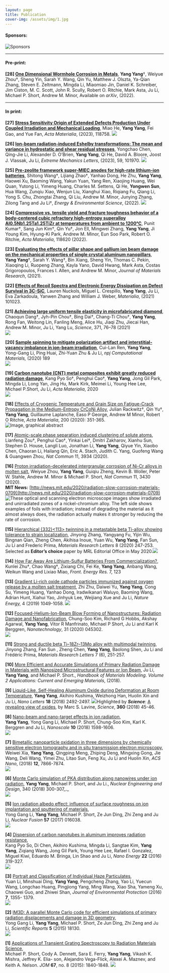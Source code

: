 ```yaml
---
layout: page
title: Publication
cover-img: /assets/img/1.jpg
---
```

#### Sponsors:
![Sponsors](/assets/img/Sponsors.jpg)

---
#### Pre-print:
**[28] [One Dimensional Wormhole Corrosion in Metals](https://arxiv.org/abs/2203.16312)**, **Yang Yang**†, Weiyue Zhou†, Sheng Yin, Sarah Y. Wang, Qin Yu, Matthew J. Olszta, Ya-Qian Zhang, Steven E. Zeltmann, Mingda Li, Miaomiao Jin, Daniel K. Schreiber, Jim Ciston, M. C. Scott, John R. Scully, Robert O. Ritchie, Mark Asta, Ju Li, Michael P. Short, Andrew M. Minor, Available on _arXiv_, (2022).

---
#### In print:
**[27] [Stress Sensitivity Origin of Extended Defects Production Under Coupled Irradiation and Mechanical Loading](https://doi.org/10.1016/j.actamat.2023.118758)**, Miao He,  **Yang Yang**, Fei Gao, and Yue Fan, _Acta Materialia_, (2023), 118758.
![](/assets/img/He23AM.jpg)

**[26] [Ion-beam radiation-induced Eshelby transformations: The mean and variance in hydrostatic and shear residual stresses](https://doi.org/10.1016/j.eml.2023.101970)**, Yongchao Chen, Qing-Jie Li, Alexander D. O’Brien, **Yang Yang**, Qi He, David A. Bloore, Joost J. Vlassak, Ju Li, _Extreme Mechanics Letters_, (2023), 59, 101970.
![](/assets/img/Chen23EML.jpeg)

**[25] [Pre-zeolite framework super-MIEC anodes for high-rate lithium-ion batteries](https://pubs.rsc.org/en/content/articlelanding/2023/ee/d2ee02918a)**, Shitong Wang†,   Lijiang Zhao†,   Yanhao Dong, He Zhu, **Yang Yang**, Haowei Xu,  Baoming Wang,   Yakun Yuan,  Yang Ren,   Xiaojing Huang,   Wei Quan,   Yutong Li,   Yimeng Huang,   Charles M. Settens,   Qi He,   **Yongwen Sun**,   Hua Wang,   Zunqiu Xiao,   Wenjun Liu,   Xianghui Xiao,   Riqiang Fu,   Qiang Li,   Yong S. Chu,   Zhongtai Zhang,   Qi Liu,  Andrew M. Minor,   Junying Zhang,   Zilong Tang and  Ju Li†, _Energy & Environmental Science_, (2022).
![](/assets/img/EES_2022.jpg)

**[24] [Compressive vs. tensile yield and fracture toughness behavior of a body-centered cubic refractory high-entropy superalloy Al0.5Nb1.25Ta1.25TiZr at temperatures from ambient to 1200°C](https://www.sciencedirect.com/science/article/pii/S1359645422009958)**, Punit Kumar†, Sang Jun Kim†, Qin Yu†, Jon Ell, Mingwei Zhang, **Yang Yang**, Ji Young Kim, Hyung-Ki Park, Andrew M. Minor, Eun Soo Park, Robert O. Ritchie, _Acta Materialia_, 118620 (2022).

**[23] [Evaluating the effects of pillar shape and gallium ion beam damage on the mechanical properties of single crystal aluminum nanopillars](https://link.springer.com/article/10.1557%2Fs43578-021-00125-5)**, **Yang Yang**†, Sarah Y. Wang†, Bin Xiang, Sheng Yin, Thomas C. Pekin, Xiaoqing Li, Ruopeng Zhang, Kayla Yano, David Hwang, Mark Asta, Costas Grigoropoulos, Frances I. Allen, and Andrew M. Minor, _Journal of Materials Research_, (2021).

**\[22\] [Effects of Recoil Spectra and Electronic Energy Dissipation on Defect Survival in 3C-SiC](https://www.sciencedirect.com/science/article/abs/pii/S2589152921000260)**, Lauren Nuckols, Miguel L. Crespillo, **Yang Yang**, Ju Li, Eva Zarkadoula, Yanwen Zhang and William J. Weber, _Materialia_, (2021) 101023.

**\[21\] [Achieving large uniform tensile elasticity in microfabricated diamond](https://science.sciencemag.org/content/371/6524/76/tab-pdf)**, Chaoqun Dang†, Jyh-Pin Chou†, Bing Dai†, Chang-Ti Chou†, **Yang Yang**, Rong Fan, Weitong Lin, Fanling Meng, Alice Hu, Jiaqi Zhu, Jiecai Han, Andrew M. Minor, Ju Li, Yang Lu, _Science_, 371, 76–78 (2021)  
![](http://yyn.scripts.mit.edu/home/wp-content/uploads/2021/01/Diamond1.jpg)

**\[20\] [Sample spinning to mitigate polarization artifact and interstitial-vacancy imbalance in ion-beam irradiation](https://www.nature.com/articles/s41524-020-00438-9#Sec12)**, Cui-Lan Ren, **Yang Yang**, Yong-Gang Li, Ping Huai, Zhi-Yuan Zhu & Ju Li, _npj Computational Materials,_ (2020) 189  
![](http://yyn.scripts.mit.edu/home/wp-content/uploads/2020/12/WX20201213-115342@2x-1024x956.png)

**\[19\] [Carbon nanotube (CNT) metal composites exhibit greatly reduced radiation damage](https://www.sciencedirect.com/science/article/abs/pii/S1359645420309009)**, Kang Pyo So†, Penghui Cao†, **Yang Yang**, Jong Gil Park, Mingda Li, Long Yan, Jing Hu, Mark Kirk, Meimei Li, Young Hee Lee, Michael P.Short, Ju Li, _Acta Materialia_, 2020  
![](http://yyn.scripts.mit.edu/home/wp-content/uploads/2020/11/WX20201120-153729@2x-1024x947.png)

**\[18\]** [Effects of Cryogenic Temperature and Grain Size on Fatigue-Crack Propagation in the Medium-Entropy CrCoNi Alloy](https://www.sciencedirect.com/science/article/abs/pii/S1359645420307151), Julian Rackwitz†, Qin Yu†, **Yang Yang**, Guillaume Laplanche, Easo P George, Andrew M Minor, Robert O Ritchie, _Acta Materialia_, 200 (2020): 351-365.  
![Image, graphical abstract](https://ars.els-cdn.com/content/image/1-s2.0-S1359645420307151-fx1.jpg)

**\[17\]** [Atomic-scale phase separation induced clustering of solute atoms](https://www.nature.com/articles/s41467-020-17826-w), Lianfeng Zou†, Penghui Cao†, Yinkai Lei†, Dmitri Zakharov, Xianhu Sun, Stephen D. House, Langli Luo, Jonathan Li, **Yang Yang**, Qiyue Yin, Xiaobo Chen, Chaoran Li, Hailang Qin, Eric A. Stach, Judith C. Yang, Guofeng Wang & Guangwen Zhou, _Nat Commun_ 11, 3934 (2020).

**\[16\]** [Proton irradiation-decelerated intergranular corrosion of Ni-Cr alloys in molten salt](https://www.nature.com/articles/s41467-020-17244-y.pdf), Weiyue Zhou, **Yang Yang**, Guiqiu Zheng, Kevin B. Woller, Peter W. Stahle, Andrew M. Minor & Michael P. Short, _Nat Commun_ 11, 3430 (2020).  
**MIT News:** [http://news.mit.edu/2020/radiation-slow-corrosion-materials-0709](http://news.mit.edu/2020/radiation-slow-corrosion-materials-0709)  
![These optical and scanning electron microscope images show irradiated and unirradiated zones of a nickel-chromium alloy. The left side shows examples of foils with irradiation; instead of degrading the material as it almost always does, the radiation actually makes it stronger by reducing the rate of corrosion.](https://news.mit.edu/sites/default/files/styles/news_article__image_gallery/public/images/202007/MIT-Beneficial-Radiation-01-Press_0.jpg?itok=ijg0kRaN)

**\[15\]** [Hierarchical {332}<113> twinning in a metastable beta Ti-alloy showing tolerance to strain localization](http://li.mit.edu/Archive/Papers/20/Zhang20FuMRL.pdf), Jinyong Zhang, Yangyang Fu, Yijin Wu, Bingnan Qian, Zheng Chen, Akihisa Inoue, Yuan Wu, **Yang Yang**, Fan Sun, Ju Li and Frederic Prima, _Materials Research Letters_ 8 (2020) 247-253.  
Selected as **Editor’s choice** paper by MRL Editorial Office in May 2020.![](http://yyn.scripts.mit.edu/home/wp-content/uploads/2020/05/MRL2.jpg)

**\[14\]** [How Far Away Are Lithium-Sulfur Batteries From Commercialization?](https://www.frontiersin.org/articles/10.3389/fenrg.2019.00123/full), Kunlei Zhu†, Chao Wang†, Zixiang Chi, Fei Ke, **Yang Yang**, Anbang Wang, Weikun Wang and Lixiao Miao, _Front. Energy Res._ 7, 123

**\[13\]** [Gradient Li-rich oxide cathode particles immunized against oxygen release by a molten salt treatment](http://li.mit.edu/Archive/Papers/19/Zhu19YuNE.pdf), Zhi Zhu, Daiwei Yu, **Yang Yang**, Cong Su, Yimeng Huang, Yanhao Dong, Iradwikanari Waluyo, Baoming Wang, Adrian Hunt, Xiahui Yao, Jinhyuk Lee, Weijiang Xue and Ju Li, _Nature Energy,_ 4 (2019) 1049-1058.
![](http://li.mit.edu/Archive/Papers/19/Zhu19YuNE-front.jpg)

**\[12\]** [Focused-Helium-Ion-Beam Blow Forming of Nanostructures: Radiation Damage and Nanofabrication](https://iopscience.iop.org/article/10.1088/1361-6528/ab4a65), Chung-Soo Kim, Richard G Hobbs, Akshay Agarwal, **Yang Yang**, Vitor R Manfrinato, Michael P Short, Ju Li and Karl K Berggren, _Nanotechnology_, 31 (2020) 045302.  
**![](http://yyn.scripts.mit.edu/home/wp-content/uploads/2019/12/Screen-Shot-2019-12-16-at-9.50.24-PM.png)**

**\[11\]** [Strong and ductile beta Ti–18Zr–13Mo alloy with multimodal twinning](https://www.tandfonline.com/doi/abs/10.1080/21663831.2019.1595763), Jinyong Zhang, Fan Sun , Zheng Chen, **Yang Yang**, Baolong Shen, Ju Li and Frédéric Prima, _Materials Research Letters_ 7 (6), 251-257.

**\[10\]** [More Efficient and Accurate Simulations of Primary Radiation Damage in Materials with Nanosized Microstructural Features or Ion Beam](https://link.springer.com/referenceworkentry/10.1007/978-3-319-50257-1_115-1), Ju Li, **Yang Yang**, and Michael P. Short., _Handbook of Materials Modeling. Volume 2 Applications: Current and Emerging Materials_, (2018).

**\[9\]** [Liquid-Like, Self-Healing Aluminum Oxide during Deformation at Room Temperature](http://li.mit.edu/Archive/Papers/18/Yang18KushimaNL.pdf), **Yang Yang**, Akihiro Kushima, Weizhong Han, Huolin Xin and Ju Li, _Nano Letters_ **18** (2018) 2492-2497. ![](http://li.mit.edu/Archive/Papers/18/Yang18KushimaNL-front.jpg)Highlighted by **_Science_**: [A revealing view of oxides](http://science.sciencemag.org/content/360/6384/45.5), by Marc S. Lavine, _Science_, **360** (2018) 45-46.  

**\[8\]** [Nano-beam and nano-target effects in ion radiation](http://li.mit.edu/Archive/Papers/18/Yang18LiNanoscale.pdf),  
**Yang Yang**, Yong Gang Li, Michael P. Short, Chung-Soo Kim, Karl K. Berggren and Ju Li, _Nanoscale_ **10** (2018) 1598-1606.  
![](http://li.mit.edu/Archive/Papers/18/Yang18LiNanoscale-front.jpg)

**\[7\]** [Bimetallic nanoparticle oxidation in three dimensions by chemically sensitive electron tomography and in situ transmission electron microscopy](http://li.mit.edu/Stuff/YangYang/Upload/Xia18YangAN.pdf),  
Weiwei Xia, **Yang Yang**, Qingping Meng, Zhiping Deng, Mingxing Gong, Jie Wang, Deli Wang, Yimei Zhu, Litao Sun, Feng Xu, Ju Li and Huolin Xin, _ACS Nano_, (2018) **12**, 7866-7874.  
![](http://li.mit.edu/Archive/Papers/18/Xia18YangACSNano-front.jpg)  

**\[6\]** [Monte Carlo simulation of PKA distribution along nanowires under ion radiation](https://doi.org/10.1016/j.nucengdes.2018.09.001), **Yang Yang**, Michael P. Short, and Ju Li., _Nuclear Engineering and Design_, 340 (2018) 300-307_._  
![](http://yyn.scripts.mit.edu/home/wp-content/uploads/2018/10/Presentation1.jpg)

**\[5\]** [Ion radiation albedo effect: influence of surface roughness on ion implantation and sputtering of materials](http://li.mit.edu/Archive/Papers/17/Li17YangNF.pdf),  
Yong Gang Li, **Yang Yang**, Michael P. Short, Ze Jun Ding, Zhi Zeng and Ju Li, _Nuclear Fusion_ **57** (2017) 016038.  
![](http://yyn.scripts.mit.edu/home/wp-content/uploads/2018/09/NF.png)

**\[4\]** [Dispersion of carbon nanotubes in aluminum improves radiation resistance](http://li.mit.edu/Archive/Papers/16/So16ChenNE.pdf),  
Kang Pyo So, Di Chen, Akihiro Kushima, Mingda Li, Sangtae Kim, **Yang Yang**, Ziqiang Wang, Jong Gil Park, Young Hee Lee, Rafael I. Gonzalez, Miguel Kiwi, Eduardo M. Bringa, Lin Shao and Ju Li, _Nano Energy_ **22** (2016) 319-327.  
![](http://li.mit.edu/Archive/Papers/16/So16ChenNE-front.jpg)

**\[3\]** [Portrait and Classification of Individual Haze Particulates](http://file.scirp.org/pdf/JEP_2016092919462083.pdf),  
Yuan Li, Minshuai Ding, **Yang Yang**, Pengcheng Zhang, Yao Li, Yuecun Wang, Longchao Huang, Pingjiong Yang, Ming Wang, Xiao Sha, Yameng Xu, Chaowei Guo, and Zhiwei Shan, _Journal of Environmental Protection_ (2016) **7**, 1355- 1379.  
![](http://yyn.scripts.mit.edu/home/wp-content/uploads/2018/09/JEP-1.png)

**\[2\]** [IM3D: A parallel Monte Carlo code for efficient simulations of primary radiation displacements and damage in 3D geometry](http://li.mit.edu/Archive/Papers/15/Li15YangSR.pdf),  
Yong Gang Li, **Yang Yang**, Michael P. Short, Ze Jun Ding, Zhi Zeng and Ju Li, _Scientific Reports_ **5** (2015) 18130.  
![](http://li.mit.edu/Archive/Papers/15/Li15YangSR-front.jpg)

**\[1\]** [Applications of Transient Grating Spectroscopy to Radiation Materials Science](https://link.springer.com/article/10.1007/s11837-015-1496-3),  
Michael P. Short, Cody A. Dennett, Sara E. Ferry, **Yang Yang**, Vikash K. Mishra, Jeffrey K. Elia- son, Alejandro Vega-Flick, Alexei A. Maznev, and Keith A. Nelson. _JOM_ **67**, no. 8 (2015): 1840-1848.
![](http://yyn.scripts.mit.edu/home/wp-content/uploads/2018/09/JOM-1024x608.png)
